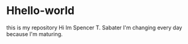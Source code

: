 # Hhello-world
this is my repository
Hi Im Spencer T. Sabater
I'm changing every day because I'm maturing.

